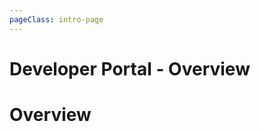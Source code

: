 ```yaml
---
pageClass: intro-page
---
```


# Developer Portal - Overview

<!-- markdownlint-disable-next-line -->
# Overview
